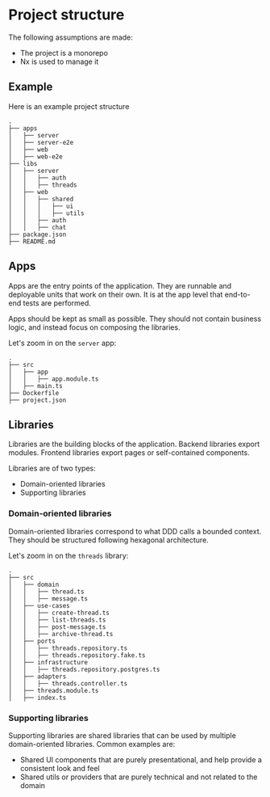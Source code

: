 # Project structure

The following assumptions are made:
- The project is a monorepo
- Nx is used to manage it

## Example

Here is an example project structure

```
.
├── apps
│   ├── server
│   ├── server-e2e
│   ├── web
│   ├── web-e2e
├── libs
│   ├── server
│   │   ├── auth
│   │   ├── threads
│   ├── web
│   │   ├── shared
│   │   │   ├── ui
│   │   │   ├── utils
│   │   ├── auth
│   │   ├── chat
├── package.json
├── README.md
```

## Apps

Apps are the entry points of the application. They are runnable and deployable units that work
on their own. It is at the app level that end-to-end tests are performed.

Apps should be kept as small as possible. They should not contain business logic, and instead focus
on composing the libraries.

Let's zoom in on the `server` app:

```
.
├── src
│   ├── app
│   │   ├── app.module.ts
│   ├── main.ts
├── Dockerfile
├── project.json
```

## Libraries

Libraries are the building blocks of the application. Backend libraries export modules. 
Frontend libraries export pages or self-contained components.

Libraries are of two types:
- Domain-oriented libraries
- Supporting libraries

### Domain-oriented libraries

Domain-oriented libraries correspond to what DDD calls a bounded context. They should be
structured following hexagonal architecture.

Let's zoom in on the `threads` library:

```
.
├── src
│   ├── domain
│   │   ├── thread.ts
│   │   ├── message.ts
│   ├── use-cases
│   │   ├── create-thread.ts
│   │   ├── list-threads.ts
│   │   ├── post-message.ts
│   │   ├── archive-thread.ts
│   ├── ports
│   │   ├── threads.repository.ts
│   │   ├── threads.repository.fake.ts
│   ├── infrastructure
│   │   ├── threads.repository.postgres.ts
│   ├── adapters
│   │   ├── threads.controller.ts
│   ├── threads.module.ts
│   ├── index.ts
```

### Supporting libraries

Supporting libraries are shared libraries that can be used by multiple domain-oriented libraries.
Common examples are:
- Shared UI components that are purely presentational, and help provide a consistent look and feel
- Shared utils or providers that are purely technical and not related to the domain
